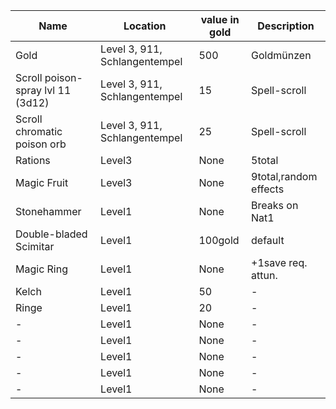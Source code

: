 |Name| Location | value in gold | Description |
|-|-|-|-|
|Gold|Level 3, 911, Schlangentempel|500|Goldmünzen|
|Scroll poison-spray lvl 11 (3d12)|Level 3, 911, Schlangentempel|15|Spell-scroll|
|Scroll chromatic poison orb|Level 3, 911, Schlangentempel|25|Spell-scroll|
|Rations|Level3|None|5total|
|Magic Fruit|Level3|None|9total,random effects|
|Stonehammer|Level1|None|Breaks on Nat1|
|Double-bladed Scimitar|Level1|100gold|default|
|Magic Ring|Level1|None|+1save req. attun.|
|Kelch|Level1|50|-|
|Ringe|Level1|20|-|
|-|Level1|None|-|
|-|Level1|None|-|
|-|Level1|None|-|
|-|Level1|None|-|
|-|Level1|None|-|
